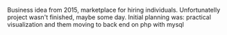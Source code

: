 Business idea from 2015, marketplace for hiring individuals. 
Unfortunatelly project wasn't finished, maybe some day.
Initial planning was: practical visualization and them moving to back end on php with mysql 
